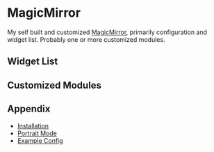 # MagicMirror

My self built and customized [MagicMirror](https://magicmirror.builders/), primarily configuration and widget list. Probably one or more customized modules.

## Widget List




## Customized Modules



## Appendix

- [Installation](https://docs.magicmirror.builders/getting-started/installation.html)
- [Portrait Mode](https://forum.magicmirror.builders/topic/13059/portrait-mode/3)
- [Example Config](http://zirbitzkogel.at/blog/2019/06/09/magic-mirror-fuer-ikea-kallax-regal-selber-bauen/)